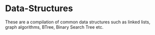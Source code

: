 # Data-Structures
These are a compilation of common data structures such as linked lists, graph algorithms, BTree, Binary Search Tree etc.
